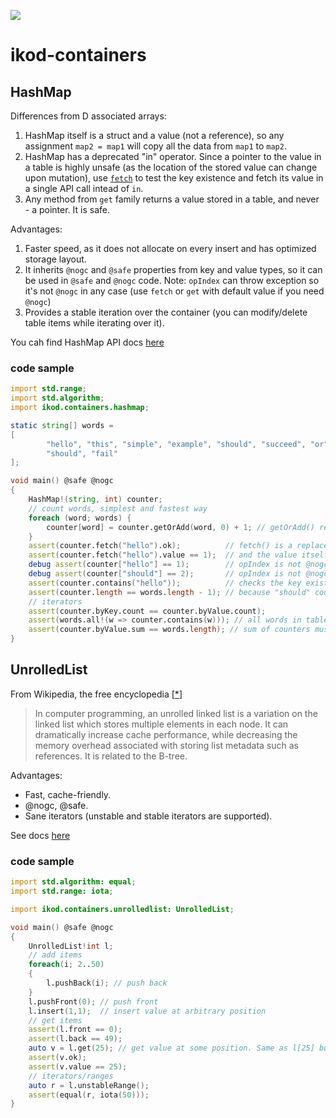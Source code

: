 ![](https://github.com/ikod/ikod-containers/workflows/CI/badge.svg)
# ikod-containers

## HashMap ##

Differences from D associated arrays:
1. HashMap itself is a struct and a value (not a reference), so any assignment `map2 = map1` will copy all the data from `map1` to `map2`.
1. HashMap has a deprecated "in" operator. Since a pointer to the value in a table is highly unsafe (as the location of the stored value can change upon mutation), use [`fetch`]() to test the key existence and fetch its value in a single API call intead of `in`.
1. Any method from `get` family returns a value stored in a table, and never - a pointer. It is safe.

Advantages:
1. Faster speed, as it does not allocate on every insert and has optimized storage layout.
1. It inherits `@nogc` and `@safe` properties from key and value types, so it can be used in `@safe` and `@nogc` code. Note: `opIndex` can throw exception so it's not `@nogc` in any case (use `fetch` or `get` with default value if you need `@nogc`)
1. Provides a stable iteration over the container (you can modify/delete table items while iterating over it).

You cah find HashMap API docs [here](https://ikod-containers.dpldocs.info/ikod.containers.hashmap.HashMap.html)
### code sample ###

```d
import std.range;
import std.algorithm;
import ikod.containers.hashmap;

static string[] words =
[
        "hello", "this", "simple", "example", "should", "succeed", "or", "it",
        "should", "fail"
];

void main() @safe @nogc
{
    HashMap!(string, int) counter;
    // count words, simplest and fastest way
    foreach (word; words) {
        counter[word] = counter.getOrAdd(word, 0) + 1; // getOrAdd() return the value from the table or add it to the table
    }
    assert(counter.fetch("hello").ok);          // fetch() is a replacement to "in": you get "ok" if the key exists in the table
    assert(counter.fetch("hello").value == 1);  // and the value itself
    debug assert(counter["hello"] == 1);        // opIndex is not @nogc
    debug assert(counter["should"] == 2);       // opIndex is not @nogc
    assert(counter.contains("hello"));          // checks the key existence
    assert(counter.length == words.length - 1); // because "should" counts only once
    // iterators
    assert(counter.byKey.count == counter.byValue.count);
    assert(words.all!(w => counter.contains(w))); // all words in table
    assert(counter.byValue.sum == words.length); // sum of counters must equal to the number of words
}
```

## UnrolledList ##

From Wikipedia, the free encyclopedia [[*](https://en.wikipedia.org/wiki/Unrolled_linked_list)]

> In computer programming, an unrolled linked list is a variation on the linked list which stores multiple elements in each node. It can dramatically increase cache performance, while decreasing the memory overhead associated with storing list metadata such as references. It is related to the B-tree.

Advantages:
* Fast, cache-friendly.
* @nogc, @safe.
* Sane iterators (unstable and stable iterators are supported).

See docs [here](https://ikod.github.io/ikod-containers/ikod.containers.unrolledlist.UnrolledList.html)

### code sample ###
```d
import std.algorithm: equal;
import std.range: iota;

import ikod.containers.unrolledlist: UnrolledList;

void main() @safe @nogc
{
    UnrolledList!int l;
    // add items
    foreach(i; 2..50)
    {
        l.pushBack(i); // push back
    }
    l.pushFront(0); // push front
    l.insert(1,1);  // insert value at arbitrary position
    // get items
    assert(l.front == 0);
    assert(l.back == 49);
    auto v = l.get(25); // get value at some position. Same as l[25] but @nogc
    assert(v.ok);
    assert(v.value == 25);
    // iterators/ranges
    auto r = l.unstableRange();
    assert(equal(r, iota(50)));
}
```
